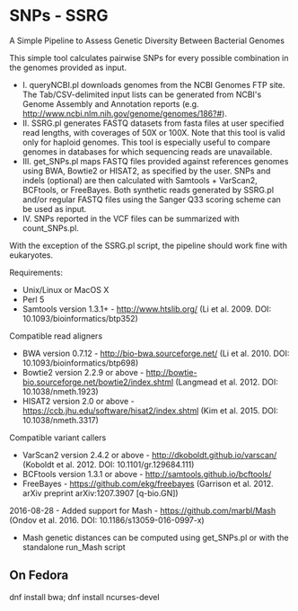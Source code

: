 # SNPs - SSRG
A Simple Pipeline to Assess Genetic Diversity Between Bacterial Genomes

This simple tool calculates pairwise SNPs for every possible combination in the genomes provided as input.

- I. queryNCBI.pl downloads genomes from the NCBI Genomes FTP site. The Tab/CSV-delimited input lists can be generated from NCBI's Genome Assembly and Annotation reports (e.g. http://www.ncbi.nlm.nih.gov/genome/genomes/186?#).
-	II. SSRG.pl generates FASTQ datasets from fasta files at user specified read lengths, with coverages of 50X or 100X. Note that this tool is valid only for haploid genomes. This tool is especially useful to compare genomes in databases for which sequencing reads are unavailable.
-	III. get_SNPs.pl maps FASTQ files provided against references genomes using BWA, Bowtie2 or HISAT2, as specified by the user. SNPs and indels (optional) are then calculated with Samtools + VarScan2, BCFtools, or FreeBayes. Both synthetic reads generated by SSRG.pl and/or regular FASTQ files using the Sanger Q33 scoring scheme can be used as input.
-	IV. SNPs reported in the VCF files can be summarized with count_SNPs.pl.

With the exception of the SSRG.pl script, the pipeline should work fine with eukaryotes.

Requirements:
- Unix/Linux or MacOS X
- Perl 5
- Samtools version 1.3.1+ - http://www.htslib.org/ (Li et al. 2009. DOI: 10.1093/bioinformatics/btp352)

Compatible read aligners
- BWA version 0.7.12 - http://bio-bwa.sourceforge.net/ (Li et al. 2010. DOI: 10.1093/bioinformatics/btp698)
- Bowtie2 version 2.2.9 or above - http://bowtie-bio.sourceforge.net/bowtie2/index.shtml (Langmead et al. 2012. DOI: 10.1038/nmeth.1923)
- HISAT2 version 2.0 or above - https://ccb.jhu.edu/software/hisat2/index.shtml (Kim et al. 2015. DOI: 10.1038/nmeth.3317)

Compatible variant callers
- VarScan2 version 2.4.2 or above - http://dkoboldt.github.io/varscan/ (Koboldt et al. 2012. DOI: 10.1101/gr.129684.111)
- BCFtools version 1.3.1 or above - http://samtools.github.io/bcftools/
- FreeBayes - https://github.com/ekg/freebayes (Garrison et al. 2012. arXiv preprint arXiv:1207.3907 [q-bio.GN])

2016-08-28 - Added support for Mash - https://github.com/marbl/Mash (Ondov et al. 2016. DOI: 10.1186/s13059-016-0997-x)
- Mash genetic distances can be computed using get_SNPs.pl or with the standalone run_Mash script 

## On Fedora
dnf install bwa; dnf install ncurses-devel
